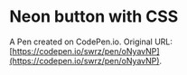 # Neon button with CSS

A Pen created on CodePen.io. Original URL: [https://codepen.io/swrz/pen/oNyavNP](https://codepen.io/swrz/pen/oNyavNP).

